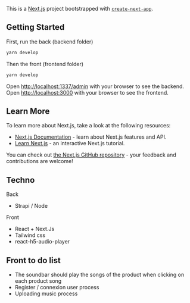 This is a [Next.js](https://nextjs.org/) project bootstrapped with [`create-next-app`](https://github.com/vercel/next.js/tree/canary/packages/create-next-app).

## Getting Started


First, run the back (backend folder)
```bash
yarn develop
```

Then the front (frontend folder)
```bash
yarn develop
```

Open [http://localhost:1337/admin](http://localhost:1337/admin) with your browser to see the backend.
Open [http://localhost:3000](http://localhost:3000) with your browser to see the frontend.



## Learn More

To learn more about Next.js, take a look at the following resources:

- [Next.js Documentation](https://nextjs.org/docs) - learn about Next.js features and API.
- [Learn Next.js](https://nextjs.org/learn) - an interactive Next.js tutorial.

You can check out [the Next.js GitHub repository](https://github.com/vercel/next.js/) - your feedback and contributions are welcome!




## Techno
Back
- Strapi / Node
  
Front
- React + Next.Js
- Tailwind css
- react-h5-audio-player

## Front to do list

- The soundbar should play the songs of the product when clicking on each product song
- Register / connexion user process
- Uploading music process





